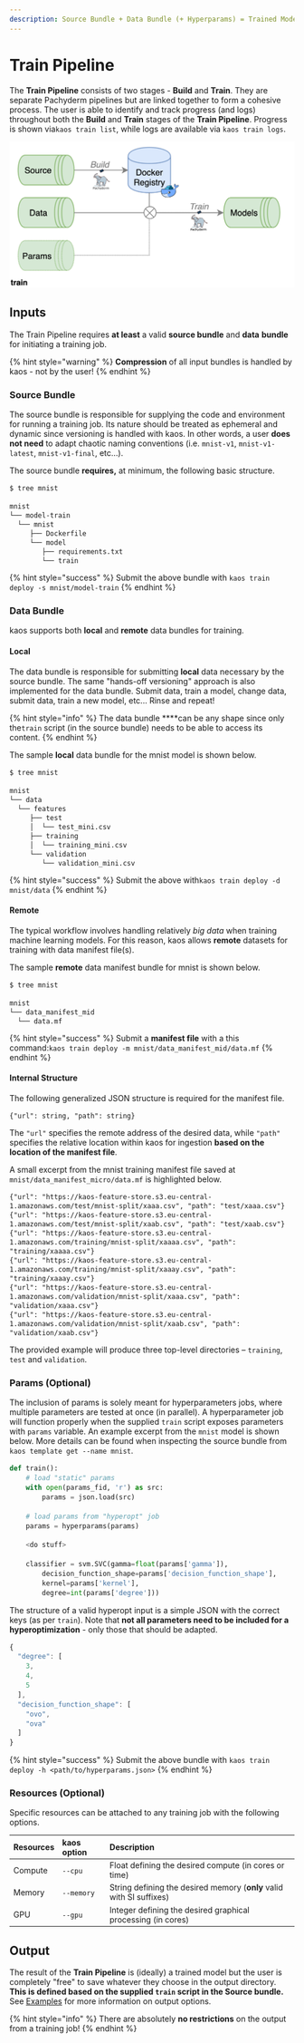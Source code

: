 ```yaml
---
description: Source Bundle + Data Bundle (+ Hyperparams) = Trained Model
---
```


# Train Pipeline

The **Train Pipeline** consists of two stages - **Build** and **Train**. They are separate Pachyderm pipelines but are linked together to form a cohesive process. The user is able to identify and track progress \(and logs\) throughout both the **Build** and **Train** stages of the **Train Pipeline**. Progress is shown via`kaos train list`, while logs are available via `kaos train logs`.

![conceptual train pipeline](../../../.gitbook/assets/image%20%2827%29.png)

## Inputs

The Train Pipeline requires **at least** a valid **source bundle** and **data** **bundle** for initiating a training job.

{% hint style="warning" %}
**Compression** of all input bundles is handled by kaos - not by the user!
{% endhint %}

### Source Bundle

The source bundle is responsible for supplying the code and environment for running a training job. Its nature should be treated as ephemeral and dynamic since versioning is handled with kaos. In other words, a user **does not need** to adapt chaotic naming conventions \(i.e. `mnist-v1`, `mnist-v1-latest`, `mnist-v1-final`, etc...\).

The source bundle **requires,** at minimum, the following basic structure.

```text
$ tree mnist

mnist
└── model-train
  └── mnist
     ├── Dockerfile
     └── model
        ├── requirements.txt
        └── train
```

{% hint style="success" %}
Submit the above bundle with `kaos train deploy -s mnist/model-train`
{% endhint %}

### Data Bundle

kaos supports both **local** and **remote** data bundles for training.

#### Local

The data bundle is responsible for submitting **local** data necessary by the source bundle. The same "hands-off versioning" approach is also implemented for the data bundle. Submit data, train a model, change data, submit data, train a new model, etc... Rinse and repeat!

{% hint style="info" %}
The data bundle ****can be any shape since only the`train` script \(in the source bundle\) needs to be able to access its content.
{% endhint %}

The sample **local** data bundle for the mnist model is shown below.

```text
$ tree mnist

mnist
└── data
  └── features
     ├── test
     │  └── test_mini.csv
     ├── training
     │  └── training_mini.csv
     └── validation
        └── validation_mini.csv
```

{% hint style="success" %}
Submit the above with`kaos train deploy -d mnist/data`
{% endhint %}

#### Remote

The typical workflow involves handling relatively _big_ _data_ when training machine learning models. For this reason, kaos allows **remote** datasets for training with data manifest file\(s\).

The sample **remote** data manifest bundle for mnist is shown below.

```text
$ tree mnist

mnist
└── data_manifest_mid
  └── data.mf
```

{% hint style="success" %}
Submit a **manifest file** with a this command:`kaos train deploy -m mnist/data_manifest_mid/data.mf`
{% endhint %}

#### Internal Structure

The following generalized JSON structure is required for the manifest file. 

```text
{"url": string, "path": string}
```

The `"url"` specifies the remote address of the desired data, while `"path"` specifies the relative location within kaos for ingestion **based on the location of the manifest file**. 

A small excerpt from the mnist training manifest file saved at `mnist/data_manifest_micro/data.mf` is highlighted below.

```text
{"url": "https://kaos-feature-store.s3.eu-central-1.amazonaws.com/test/mnist-split/xaaa.csv", "path": "test/xaaa.csv"}
{"url": "https://kaos-feature-store.s3.eu-central-1.amazonaws.com/test/mnist-split/xaab.csv", "path": "test/xaab.csv"}
{"url": "https://kaos-feature-store.s3.eu-central-1.amazonaws.com/training/mnist-split/xaaaa.csv", "path": "training/xaaaa.csv"}
{"url": "https://kaos-feature-store.s3.eu-central-1.amazonaws.com/training/mnist-split/xaaay.csv", "path": "training/xaaay.csv"}
{"url": "https://kaos-feature-store.s3.eu-central-1.amazonaws.com/validation/mnist-split/xaaa.csv", "path": "validation/xaaa.csv"}
{"url": "https://kaos-feature-store.s3.eu-central-1.amazonaws.com/validation/mnist-split/xaab.csv", "path": "validation/xaab.csv"}
```

The provided example will produce three top-level directories – `training`, `test` and `validation`.

### Params \(Optional\)

The inclusion of params is solely meant for hyperparameters jobs, where multiple parameters are tested at once \(in parallel\). A hyperparameter job will function properly when the supplied `train` script exposes parameters with `params` variable. An example excerpt from the `mnist` model is shown below. More details can be found when inspecting the source bundle from `kaos template get --name mnist`.

```python
def train():
    # load "static" params
    with open(params_fid, 'r') as src:
        params = json.load(src)
        
    # load params from "hyperopt" job
    params = hyperparams(params)
    
    <do stuff>
    
    classifier = svm.SVC(gamma=float(params['gamma']),
        decision_function_shape=params['decision_function_shape'],
        kernel=params['kernel'],
        degree=int(params['degree']))
```

The structure of a valid hyperopt input is a simple JSON with the correct keys \(as per `train`\). Note that **not all parameters need to be included for a hyperoptimization** - only those that should be adapted.

```javascript
{
  "degree": [
    3,
    4,
    5
  ],
  "decision_function_shape": [
    "ovo",
    "ova"
  ]
}

```

{% hint style="success" %}
Submit the above bundle with `kaos train deploy -h <path/to/hyperparams.json>`
{% endhint %}

### Resources \(Optional\)

Specific resources can be attached to any training job with the following options.

| Resources | kaos option | Description |
| :--- | :--- | :--- |
| Compute | `--cpu` | Float defining the desired compute \(in cores or time\) |
| Memory | `--memory` | String defining the desired memory \(**only** valid with SI suffixes\) |
| GPU | `--gpu` | Integer defining the desired graphical processing \(in cores\) |

## Output

The result of the **Train Pipeline** is \(ideally\) a trained model but the user is completely "free" to save whatever they choose in the output directory. **This is defined based on the supplied `train` script in the Source bundle.** See [Examples](../../../advanced-workflows/examples/) for more information on output options.

{% hint style="info" %}
There are absolutely **no restrictions** on the output from a training job!
{% endhint %}



